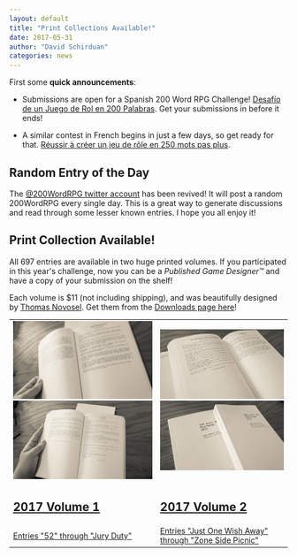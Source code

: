 ```yaml
---
layout: default
title: "Print Collections Available!"
date: 2017-05-31
author: "David Schirduan"
categories: news
---
```


First some **quick announcements**:

 * Submissions are open for a Spanish 200 Word RPG Challenge! [Desafío de un Juego de Rol en 200 Palabras](http://200palabras.nogarung.com/). Get your submissions in before it ends!

 * A similar contest in French begins in just a few days, so get ready for that. [Réussir à créer un jeu de rôle en 250 mots pas plus](https://www.facebook.com/iletaitunefoisunpetitjeuderole/).
 

## Random Entry of the Day
The [@200WordRPG twitter account](https://twitter.com/200WordRPG) has been revived! It will post a random 200WordRPG every single day. This is a great way to generate discussions and read through some lesser known entries. I hope you all enjoy it!

## Print Collection Available!
All 697 entries are available in two huge printed volumes. If you participated in this year's challenge, now you can be a *Published Game Designer™* and have a copy of your submission on the shelf! 

Each volume is $11 (not including shipping), and was beautifully designed by <a href="http://thomas-novosel.com/">Thomas Novosel</a>. Get them from the [Downloads page here]({{site.baseurl}}/downloads)!

<table>
<tr>
<td><a href="{{site.baseurl}}/assets/images/print1.jpg"><img src="/assets/images/print1.jpg"/></a><a href="{{site.baseurl}}/assets/images/print2.jpg"><img src="/assets/images/print2.jpg"/></a></td>
<td><a href="{{site.baseurl}}/assets/images/print3.jpg"><img src="/assets/images/print3.jpg"/></a><a href="{{site.baseurl}}/assets/images/print4.jpg"><img src="/assets/images/print4.jpg"/></a></td>
</tr>
<tr>
<td id="downloads"><a href="http://www.lulu.com/shop/many-contributors/200-word-rpg-challenge-2017-vol1-of-2/paperback/product-23195071.html"><h2>2017 Volume 1</h2></a></td>
<td id="downloads"><a href="http://www.lulu.com/shop/many-contributors/200-word-rpg-challenge-2017-vol2-of-2/paperback/product-23195064.html"><h2>2017 Volume 2</h2></a></td>
</tr>

<tr>
<td id="downloads"><a href="http://www.lulu.com/shop/many-contributors/200-word-rpg-challenge-2017-vol2-of-2/paperback/product-23195064.html">Entries "52" through "Jury Duty"</a></td>
<td id="downloads"><a href="http://www.lulu.com/shop/many-contributors/200-word-rpg-challenge-2017-vol2-of-2/paperback/product-23195064.html">Entries "Just One Wish Away" through "Zone Side Picnic"</a></td>
</tr>
</table>
